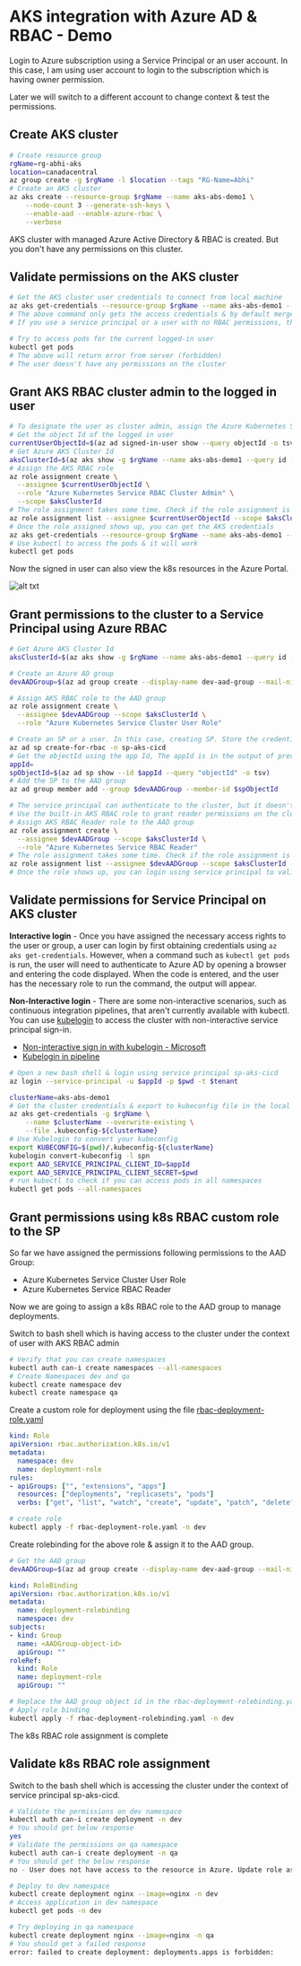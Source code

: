 # AKS integration with Azure AD & RBAC - Demo
Login to Azure subscription using a Service Principal or an user account. In this case, I am using user account to login to the subscription which is having owner permission. 

Later we will switch to a different account to change context & test the permissions.

## Create AKS cluster
```bash
# Create resource group
rgName=rg-abhi-aks
location=canadacentral
az group create -g $rgName -l $location --tags "RG-Name=Abhi"
# Create an AKS cluster
az aks create --resource-group $rgName --name aks-abs-demo1 \
    --node-count 3 --generate-ssh-keys \
    --enable-aad --enable-azure-rbac \
    --verbose
```
AKS cluster with managed Azure Active Directory & RBAC is created. But you don't have any permissions on this cluster. 

## Validate permissions on the AKS cluster
```bash
# Get the AKS cluster user credentials to connect from local machine
az aks get-credentials --resource-group $rgName --name aks-abs-demo1 --overwrite-existing
# The above command only gets the access credentials & by default merges the .kube/config file so kubectl can use them
# If you use a service principal or a user with no RBAC permissions, the above command will return an error

# Try to access pods for the current logged-in user
kubectl get pods
# The above will return error from server (forbidden)
# The user doesn't have any permissions on the cluster
```

## Grant AKS RBAC cluster admin to the logged in user 
```bash
# To designate the user as cluster admin, assign the Azure Kubernetes Service RBAC Cluster Admin role
# Get the object Id of the logged in user
currentUserObjectId=$(az ad signed-in-user show --query objectId -o tsv)
# Get Azure AKS Cluster Id
aksClusterId=$(az aks show -g $rgName --name aks-abs-demo1 --query id -o tsv)
# Assign the AKS RBAC role
az role assignment create \
  --assignee $currentUserObjectId \
  --role "Azure Kubernetes Service RBAC Cluster Admin" \
  --scope $aksClusterId
# The role assignment takes some time. Check if the role assignment is complete
az role assignment list --assignee $currentUserObjectId --scope $aksClusterId -o table
# Once the role assigned shows up, you can get the AKS credentials
az aks get-credentials --resource-group $rgName --name aks-abs-demo1 --overwrite-existing
# Use kubectl to access the pods & it will work
kubectl get pods
```
Now the signed in user can also view the k8s resources in the Azure Portal.

![alt txt](/images/k8s-resources-portal.png)

## Grant permissions to the cluster to a Service Principal using Azure RBAC
```bash
# Get Azure AKS Cluster Id
aksClusterId=$(az aks show -g $rgName --name aks-abs-demo1 --query id -o tsv)

# Create an Azure AD group
devAADGroup=$(az ad group create --display-name dev-aad-group --mail-nickname dev-aad-group --query objectId -o tsv)

# Assign AKS RBAC role to the AAD group
az role assignment create \
  --assignee $devAADGroup --scope $aksClusterId	\
  --role "Azure Kubernetes Service Cluster User Role"  

# Create an SP or a user. In this case, creating SP. Store the credentials generated as output
az ad sp create-for-rbac -n sp-aks-cicd
# Get the objectId using the app Id, The appId is in the output of previous command
appId=
spObjectId=$(az ad sp show --id $appId --query "objectId" -o tsv)
# Add the SP to the AAD group
az ad group member add --group $devAADGroup --member-id $spObjectId

# The service principal can authenticate to the cluster, but it doesn't have any permissions
# Use the built-in AKS RBAC role to grant reader permissions on the cluster
# Assign AKS RBAC Reader role to the AAD group
az role assignment create \
  --assignee $devAADGroup --scope $aksClusterId	\
  --role "Azure Kubernetes Service RBAC Reader"
# The role assignment takes some time. Check if the role assignment is complete
az role assignment list --assignee $devAADGroup --scope $aksClusterId -o table
# Once the role shows up, you can login using service principal to validate the permissions 
``` 

## Validate permissions for Service Principal on AKS cluster
**Interactive login** - Once you have assigned the necessary access rights to the user or group, a user can login by first obtaining credentials using `az aks get-credentials`. However, when a command such as `kubectl get pods` is run, the user will need to authenticate to Azure AD by opening a browser and entering the code displayed. When the code is entered, and the user has the necessary role to run the command, the output will appear.

**Non-Interactive login** - There are some non-interactive scenarios, such as continuous integration pipelines, that aren't currently available with kubectl. You can use [kubelogin](https://github.com/Azure/kubelogin) to access the cluster with non-interactive service principal sign-in. 
* [Non-interactive sign in with kubelogin - Microsoft](https://docs.microsoft.com/en-us/azure/aks/managed-aad#non-interactive-sign-in-with-kubelogin)
* [Kubelogin in pipeline](https://blog.baeke.info/2021/06/03/a-quick-look-at-azure-kubelogin/)

```bash
# Open a new bash shell & login using service principal sp-aks-cicd
az login --service-principal -u $appId -p $pwd -t $tenant

clusterName=aks-abs-demo1
# Get the cluster credentials & export to kubeconfig file in the local folder
az aks get-credentials -g $rgName \
    --name $clusterName --overwrite-existing \
    --file .kubeconfig-${clusterName}
# Use Kubelogin to convert your kubeconfig
export KUBECONFIG=$(pwd)/.kubeconfig-${clusterName}
kubelogin convert-kubeconfig -l spn
export AAD_SERVICE_PRINCIPAL_CLIENT_ID=$appId
export AAD_SERVICE_PRINCIPAL_CLIENT_SECRET=$pwd
# run kubectl to check if you can access pods in all namespaces 
kubectl get pods --all-namespaces
```

## Grant permissions using k8s RBAC custom role to the SP
So far we have assigned the permissions following permissions to the AAD Group:
* Azure Kubernetes Service Cluster User Role
* Azure Kubernetes Service RBAC Reader

Now we are going to assign a k8s RBAC role to the AAD group to manage deployments.

Switch to bash shell which is having access to the cluster under the context of user with AKS RBAC admin
```bash
# Verify that you can create namespaces
kubectl auth can-i create namespaces --all-namespaces
# Create Namespaces dev and qa
kubectl create namespace dev
kubectl create namespace qa
```

Create a custom role for deployment using the file [rbac-deployment-role.yaml](/src/rbac-deployment-role.yaml)

```yaml
kind: Role
apiVersion: rbac.authorization.k8s.io/v1
metadata:
  namespace: dev
  name: deployment-role
rules:
- apiGroups: ["", "extensions", "apps"]
  resources: ["deployments", "replicasets", "pods"]
  verbs: ["get", "list", "watch", "create", "update", "patch", "delete"]
```
```bash
# create role
kubectl apply -f rbac-deployment-role.yaml -n dev
```

Create rolebinding for the above role & assign it to the AAD group.
```bash
# Get the AAD group
devAADGroup=$(az ad group create --display-name dev-aad-group --mail-nickname dev-aad-group --query objectId -o tsv)
``` 
```yaml
kind: RoleBinding
apiVersion: rbac.authorization.k8s.io/v1
metadata:
  name: deployment-rolebinding
  namespace: dev
subjects:
- kind: Group
  name: <AADGroup-object-id>
  apiGroup: ""
roleRef:
  kind: Role
  name: deployment-role
  apiGroup: ""
```

```bash
# Replace the AAD group object id in the rbac-deployment-rolebinding.yaml
# Apply role binding
kubectl apply -f rbac-deployment-rolebinding.yaml -n dev
```
The k8s RBAC role assignment is complete

## Validate k8s RBAC role assignment
Switch to the bash shell which is accessing the cluster under the context of service principal sp-aks-cicd. 

```bash
# Validate the permissions on dev namespace
kubectl auth can-i create deployment -n dev
# You should get below response
yes
# Validate the permissions on qa namespace
kubectl auth can-i create deployment -n qa
# You should get the below response
no - User does not have access to the resource in Azure. Update role assignment to allow access.

# Deploy to dev namespace
kubectl create deployment nginx --image=nginx -n dev
# Access application in dev namespace
kubectl get pods -n dev

# Try deploying in qa namespace
kubectl create deployment nginx --image=nginx -n qa
# You should get a failed response
error: failed to create deployment: deployments.apps is forbidden:
```



